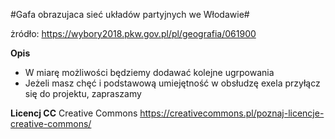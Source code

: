 #Gafa obrazujaca sieć układów partyjnych we Włodawie#  

żródło: https://wybory2018.pkw.gov.pl/pl/geografia/061900

**Opis**
+  W miarę możliwości będziemy dodawać kolejne ugrpowania 
+  Jeżeli masz chęć i podstawową umiejętność w obsłudzę exela przyłącz się do projektu, zapraszamy 

**Licencj CC** 
 Creative Commons
 https://creativecommons.pl/poznaj-licencje-creative-commons/
